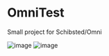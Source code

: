 # OmniTest
Small project for Schibsted/Omni

![image](https://user-images.githubusercontent.com/37505921/219865775-bac0f64f-54cb-4b29-90d9-36dcb998cd01.png)
![image](https://user-images.githubusercontent.com/37505921/219865787-be525d5a-06b1-4f0d-9219-b02a3e1e7dd3.png)
